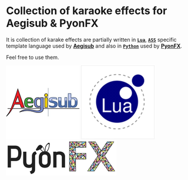 # Collection of karaoke effects for Aegisub & PyonFX
It is collection of karake effects are partially written in [**`Lua`**](https://www.lua.org/), [**`ASS`**](https://aegisub.org/docs/latest/automation/karaoke_templater/) specific template language used by [**Aegisub**](https://aegisub.org/) and also in [**`Python`**](https://www.python.org/) used by [**PyonFX**](https://github.com/CoffeeStraw/PyonFX).  

Feel free to use them.

![Aegisub](.img/aegisub-logo.png) ![Lua](.img/lua.png) ![PyonFX](.img/pyonfx.png)
